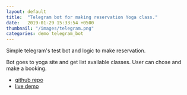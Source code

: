 ```yaml
---
layout: default
title:  "Telegram bot for making reservation Yoga class."
date:   2019-01-29 15:33:54 +0500
thumbnail: "/images/telegram.png"
categories: demo telegram_bot
---
```


Simple telegram's test bot and logic to make reservation.

Bot goes to yoga site and get list available classes.
User can chose and make a booking.

<ul>
  <li>
    <a href="https://github.com/safonovilya/tg_bot_test">github repo</a>
  </li>
  <li>
    <a href="https://aeroyogabot.herokuapp.com/">live demo</a>
  </li>
</ul>
